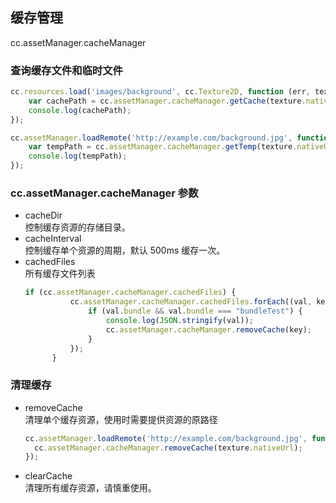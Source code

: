 ## 缓存管理 
cc.assetManager.cacheManager

### 查询缓存文件和临时文件
```js
cc.resources.load('images/background', cc.Texture2D, function (err, texture) {
    var cachePath = cc.assetManager.cacheManager.getCache(texture.nativeUrl);
    console.log(cachePath);
});

cc.assetManager.loadRemote('http://example.com/background.jpg', function (err, texture) {
    var tempPath = cc.assetManager.cacheManager.getTemp(texture.nativeUrl);
    console.log(tempPath);
});
```

### cc.assetManager.cacheManager 参数
* cacheDir  
  控制缓存资源的存储目录。
* cacheInterval  
  控制缓存单个资源的周期，默认 500ms 缓存一次。
* cachedFiles  
  所有缓存文件列表
  ```js
  if (cc.assetManager.cacheManager.cachedFiles) {
            cc.assetManager.cacheManager.cachedFiles.forEach((val, key) => {
                if (val.bundle && val.bundle === "bundleTest") {
                    console.log(JSON.stringify(val));
                    cc.assetManager.cacheManager.removeCache(key);
                }
            });
        }
  ```

### 清理缓存  
* removeCache  
  清理单个缓存资源，使用时需要提供资源的原路径
  ```js
  cc.assetManager.loadRemote('http://example.com/background.jpg', function (err, texture) {
    cc.assetManager.cacheManager.removeCache(texture.nativeUrl);
  });
  ```
* clearCache  
  清理所有缓存资源，请慎重使用。

